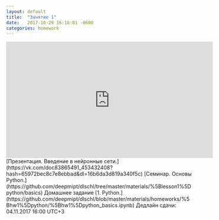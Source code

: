```yaml
---
layout: default
title:  "Занятие 1"
date:   2017-10-29 16:16:01 -0600
categories: homework
---
```


<center><div class="video-container"><iframe width="560" height="315" src="https://www.youtube.com/embed/23zhVwjrdU8" frameborder="0" allowfullscreen></iframe></div></center>
[Презентация. Введение в нейронные сети.](https://vk.com/doc83865491_453432408?hash=65972bec8c7e8ebbad&dl=16b6da3d819a340f5c)  
[Семинар. Основы Python.](https://github.com/deepmipt/dlschl/tree/master/materials/%5Blesson1%5Dpython/basics)    
Домашнее задание
[1. Python.](https://github.com/deepmipt/dlschl/blob/master/materials/homeworks/%5Bhw1%5Dpython/%5Bhw1%5Dpython_basics.ipynb)    
Дедлайн сдачи: 04.11.2017 16:00 UTC+3
